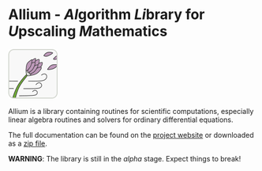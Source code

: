 # Allium - *Al*gorithm *Li*brary for *U*pscaling *M*athematics

![Allium Logo](doc/logo_allium.png)

Allium is a library containing routines for scientific computations,
especially linear algebra routines and solvers for ordinary differential
equations.

The full documentation can be found on the
[project website](https://hrittich.github.io/allium/)
or downloaded as a [zip file](https://github.com/hrittich/allium/archive/refs/heads/gh-pages.zip).

**WARNING**: The library is still in the *alpha* stage. Expect things to
break!
